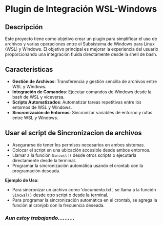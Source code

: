 

# Plugin de Integración WSL-Windows

## Descripción

Este proyecto tiene como objetivo crear un plugin para simplificar el uso de archivos y varias operaciones entre el Subsistema de Windows para Linux (WSL) y Windows. El objetivo principal es mejorar la experiencia del usuario proporcionando una integración fluida directamente desde la shell de bash.

## Características

- **Gestión de Archivos**: Transferencia y gestión sencilla de archivos entre WSL y Windows.
- **Integración de Comandos**: Ejecutar comandos de Windows desde la bash de WSL y viceversa.
- **Scripts Automatizados**: Automatizar tareas repetitivas entre los entornos de WSL y Windows.
- **Sincronización de Entornos**: Sincronizar variables de entorno y rutas entre WSL y Windows.

## Usar el script de Sincronizacion de archivos 

- Asegurarse de tener los permisos necesarios en ambos sistemas.
- Colocar el script en una ubicación accesible desde ambos entornos.
- Llamar a la función `Sincwsl()` desde otros scripts o ejecutarla directamente desde la terminal.
- Programar la sincronización automática usando el crontab con la programación deseada.

**Ejemplo de Uso:**

- Para sincronizar un archivo como 'documento.txt', se llama a la función `Sincwsl()` desde otro script o desde la terminal.
- Para programar la sincronización automática en el crontab, se agrega la función al cronjob con la frecuencia deseada.

  
### _Aun estoy trabajando.........._ 
